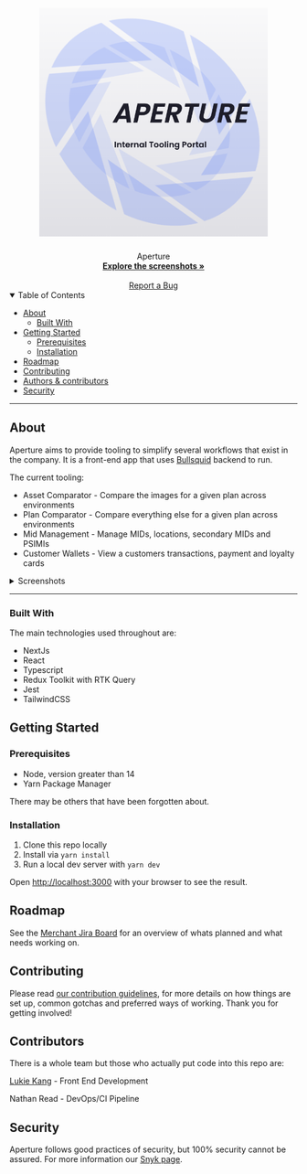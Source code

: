 <h1 align="center">
  <a href="https://github.com/binkhq/aperture">
    <!-- Please provide path to your logo here -->
    <img src='./docs/aperture-splash.png' alt="Logo" width="400" height="400">
  </a>
</h1>

<div align="center">
  Aperture
  <br />
  <a href="#about"><strong>Explore the screenshots »</strong></a>
  <br />
  <br />
  <a href="https://hellobink.atlassian.net/jira/software/c/projects/MER/boards/172/backlog?view=detail&selectedIssue=MER-2151&issueLimit=100">Report a Bug</a>

</div>


<details open="open">
<summary>Table of Contents</summary>

- [About](#about)
  - [Built With](#built-with)
- [Getting Started](#getting-started)
  - [Prerequisites](#prerequisites)
  - [Installation](#installation)
- [Roadmap](#roadmap)
- [Contributing](#contributing)
- [Authors & contributors](#contributors)
- [Security](#security)

</details>

---

## About

Aperture aims to provide tooling to simplify several workflows that exist in the company. It is a front-end app that uses [Bullsquid](https://github.com/binkhq/bullsquid) backend to run.

The current tooling:

- Asset Comparator - Compare the images for a given plan across environments
- Plan Comparator - Compare everything else for a given plan across environments
- Mid Management - Manage MIDs, locations, secondary MIDs and PSIMIs
- Customer Wallets - View a customers transactions, payment and loyalty cards


<details>
<summary>Screenshots</summary>
<br>


### Asset Comparator
<img src="./docs/asset-comparator.png" title="Asset Comparator" width="70%">

### Plan Comparator
<img src="./docs/plan-comparator.png" title="Plan Comparator" width="70%">

### Mid Management
<img src="./docs/mid-management.png" title="Mid Management" width="70%">

### Customer Wallets
<img src="./docs/customer-wallets.png" title="Customer Wallets" width="70%">
</details>

---
### Built With

The main technologies used throughout are: 

- NextJs
- React
- Typescript
- Redux Toolkit with RTK Query
- Jest
- TailwindCSS

## Getting Started

### Prerequisites

- Node, version greater than 14
- Yarn Package Manager

There may be others that have been forgotten about.
### Installation

1. Clone this repo locally
2. Install via `yarn install`
3. Run a local dev server with `yarn dev`

Open [http://localhost:3000](http://localhost:3000) with your browser to see the result.
## Roadmap

See the [Merchant Jira Board](https://hellobink.atlassian.net/jira/software/c/projects/MER/boards/172/backlog?view=detail&selectedIssue=MER-2151&issueLimit=100) for an overview of whats planned and what needs working on.

## Contributing

Please read [our contribution guidelines](docs/CONTRIBUTING.md), for more details on how things are set up, common gotchas and preferred ways of working. Thank you for getting involved!
## Contributors

There is a whole team but those who actually put code into this repo are: 

[Lukie Kang](https://github.com/neosaurrrrus) - Front End Development

Nathan Read - DevOps/CI Pipeline



## Security

Aperture follows good practices of security, but 100% security cannot be assured. For more information our [Snyk page](https://app.snyk.io/org/web-n3o/project/0c5bf933-4a5b-4755-b2fa-cd27a76ddf4c).

